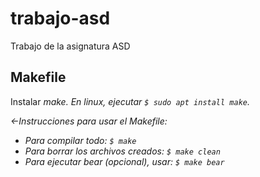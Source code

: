 # trabajo-asd
Trabajo de la asignatura ASD

## Makefile

Instalar <em>make<em>.
En linux, ejecutar `$ sudo apt install make`.

<-Instrucciones para usar el Makefile:
- Para compilar todo: `$ make`
- Para borrar los archivos creados: `$ make clean`
- Para ejecutar bear (opcional), usar: `$ make bear`

